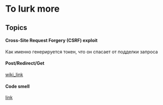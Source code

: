 # To lurk more

## Topics

#### Cross-Site Request Forgery (CSRF) exploit 
Как именно генерируется токен, что он спасает от подделки запроса

#### Post/Redirect/Get
[wiki_link](https://ru.wikipedia.org/wiki/Post/Redirect/Get)

#### Code smell
[link](https://blog.codinghorror.com/code-smells/)